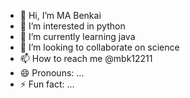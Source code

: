 - 👋 Hi, I’m MA Benkai
- 👀 I’m interested in python
- 🌱 I’m currently learning java
- 💞️ I’m looking to collaborate on science
- 📫 How to reach me @mbk12211
- 😄 Pronouns: ...
- ⚡ Fun fact: ...

<!---
mbk12211/mbk12211 is a ✨ special ✨ repository because its `README.md` (this file) appears on your GitHub profile.
You can click the Preview link to take a look at your changes.
--->
